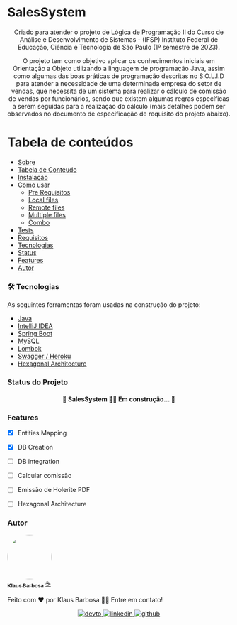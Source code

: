 # SalesSystem

[//]: # (## TODO: Badges)
[//]: # (https://blog.rocketseat.com.br/como-fazer-um-bom-readme/#tecnologias)

<p align="center">Criado para atender o projeto de Lógica de Programação II do Curso de Análise e Desenvolvimento de Sistemas - (IFSP) Instituto Federal de Educação, Ciência e Tecnologia de São Paulo (1º semestre de 2023).</p>
<p align="center">O projeto tem como objetivo aplicar os conhecimentos iniciais em Orientação a Objeto utilizando a linguagem de programação Java, assim como algumas das boas práticas de programação descritas no S.O.L.I.D para atender a necessidade de uma determinada empresa do setor de vendas, que necessita de um sistema para realizar o cálculo de comissão de vendas por funcionários, sendo que existem algumas regras específicas a serem seguidas para a realização do cálculo (mais detalhes podem ser observados no documento de especificação de requisito do projeto abaixo).</p>

Tabela de conteúdos
=================
<!--ts-->
* [Sobre](#Sobre)
* [Tabela de Conteudo](#tabela-de-conteudo)
* [Instalação](#instalacao)
* [Como usar](#como-usar)
    * [Pre Requisitos](#pre-requisitos)
    * [Local files](#local-files)
    * [Remote files](#remote-files)
    * [Multiple files](#multiple-files)
    * [Combo](#combo)
* [Tests](#testes)
* [Requisitos](#requisitos)
* [Tecnologias](#tecnologias)
* [Status](#status-do-projeto)
* [Features](#features)
* [Autor](#autor)
<!--te-->














### 🛠 Tecnologias

As seguintes ferramentas foram usadas na construção do projeto:

- [Java](https://www.java.com/)
- [IntelliJ IDEA](https://www.jetbrains.com/idea/)
- [Spring Boot](https://spring.io/)
- [MySQL](https://www.mysql.com/)
- [Lombok](https://projectlombok.org/)
- [Swagger / Heroku](https://projectlombok.org/)
- [Hexagonal Architecture]()


### Status do Projeto

<h4 align="center"> 
	🚧  SalesSystem 🚀💲 Em construção...  🚧
</h4>

### Features

- [x] Entities Mapping
- [x] DB Creation
- [ ] DB integration
- [ ] Calcular comissão
- [ ] Emissão de Holerite PDF
- [ ] Hexagonal Architecture


### Autor

<a href="https://www.linkedin.com/in/klaus-barbosa-707b8a185/">
 <img style="border-radius: 50%;" src="https://media.licdn.com/dms/image/C4D03AQEQQdsG9z8GJA/profile-displayphoto-shrink_200_200/0/1656959342801?e=1686787200&v=beta&t=A7SAX1XdlAYRLZFx5S6TcN_1unGUpQKU2nT4W5FblG8" width="100px;" alt=""/>
 <br />
 <sub><b>Klaus Barbosa</b></sub></a> <a href="https://www.linkedin.com/in/klaus-barbosa-707b8a185/" title="">☕</a>


Feito com ❤️ por Klaus Barbosa 👋🏽 Entre em contato!

<div align="center">
<a href="https://dev.to/klausbarbosa" target="_blank">
<img src=https://img.shields.io/badge/dev.to-%2308090A.svg?&style=for-the-badge&logo=dev.to&logoColor=white alt=devto style="margin-bottom: 5px;" />
</a>
<a href="https://www.linkedin.com/in/klaus-barbosa-707b8a185/" target="_blank">
<img src=https://img.shields.io/badge/linkedin-%231E77B5.svg?&style=for-the-badge&logo=linkedin&logoColor=white alt=linkedin style="margin-bottom: 5px;" />
</a>
<a href="https://github.com/KlausBarbosa" target="_blank">
<img src=https://img.shields.io/badge/github-%2324292e.svg?&style=for-the-badge&logo=github&logoColor=white alt=github style="margin-bottom: 5px;" />
</a>  
</div>  